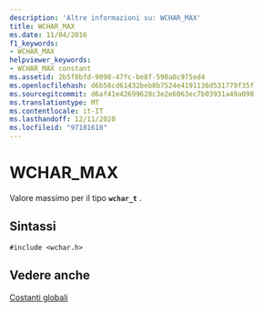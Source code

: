 ```yaml
---
description: 'Altre informazioni su: WCHAR_MAX'
title: WCHAR_MAX
ms.date: 11/04/2016
f1_keywords:
- WCHAR_MAX
helpviewer_keywords:
- WCHAR_MAX constant
ms.assetid: 2b5f8bfd-9098-47fc-be8f-598a0c975ed4
ms.openlocfilehash: d6b58cd61432beb8b7524e4191136d531779f35f
ms.sourcegitcommit: d6af41e42699628c3e2e6063ec7b03931a49a098
ms.translationtype: MT
ms.contentlocale: it-IT
ms.lasthandoff: 12/11/2020
ms.locfileid: "97181618"
---
```

# <a name="wchar_max"></a>WCHAR_MAX

Valore massimo per il tipo **`wchar_t`** .

## <a name="syntax"></a>Sintassi

```
#include <wchar.h>
```

## <a name="see-also"></a>Vedere anche

[Costanti globali](../c-runtime-library/global-constants.md)
